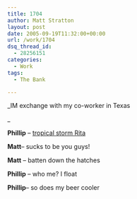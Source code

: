 ```yaml
---
title: 1704
author: Matt Stratton
layout: post
date: 2005-09-19T11:32:00+00:00
url: /work/1704
dsq_thread_id:
  - 28256151
categories:
  - Work
tags:
  - The Bank

---
```

_IM exchange with my co-worker in Texas
  
_ 
  
**Phillip** &#8211; [tropical storm Rita][1]
  
**Matt**&#8211; sucks to be you guys!
  
**Matt** &#8211; batten down the hatches
  
**Phillip** &#8211; who me? I float
  
**Phillip**&#8211; so does my beer cooler

 [1]: http://www.nhc.noaa.gov/refresh/graphics_at3+shtml/153924.shtml?5day?large